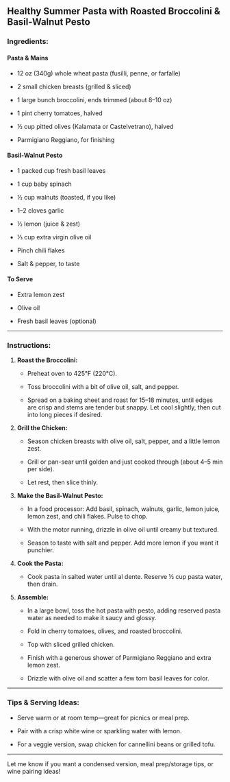 ## **Healthy Summer Pasta with Roasted Broccolini & Basil-Walnut Pesto**

### **Ingredients:**

#### **Pasta & Mains**

- 12 oz (340g) whole wheat pasta (fusilli, penne, or farfalle)
    
- 2 small chicken breasts (grilled & sliced)
    
- 1 large bunch broccolini, ends trimmed (about 8–10 oz)
    
- 1 pint cherry tomatoes, halved
    
- ½ cup pitted olives (Kalamata or Castelvetrano), halved
    
- Parmigiano Reggiano, for finishing
    

#### **Basil-Walnut Pesto**

- 1 packed cup fresh basil leaves
    
- 1 cup baby spinach
    
- ½ cup walnuts (toasted, if you like)
    
- 1–2 cloves garlic
    
- ½ lemon (juice & zest)
    
- ⅓ cup extra virgin olive oil
    
- Pinch chili flakes
    
- Salt & pepper, to taste
    

#### **To Serve**

- Extra lemon zest
    
- Olive oil
    
- Fresh basil leaves (optional)
    

---

### **Instructions:**

1. **Roast the Broccolini:**
    
    - Preheat oven to 425°F (220°C).
        
    - Toss broccolini with a bit of olive oil, salt, and pepper.
        
    - Spread on a baking sheet and roast for 15–18 minutes, until edges are crisp and stems are tender but snappy. Let cool slightly, then cut into long pieces if desired.
        
2. **Grill the Chicken:**
    
    - Season chicken breasts with olive oil, salt, pepper, and a little lemon zest.
        
    - Grill or pan-sear until golden and just cooked through (about 4–5 min per side).
        
    - Let rest, then slice thinly.
        
3. **Make the Basil-Walnut Pesto:**
    
    - In a food processor: Add basil, spinach, walnuts, garlic, lemon juice, lemon zest, and chili flakes. Pulse to chop.
        
    - With the motor running, drizzle in olive oil until creamy but textured.
        
    - Season to taste with salt and pepper. Add more lemon if you want it punchier.
        
4. **Cook the Pasta:**
    
    - Cook pasta in salted water until al dente. Reserve ½ cup pasta water, then drain.
        
5. **Assemble:**
    
    - In a large bowl, toss the hot pasta with pesto, adding reserved pasta water as needed to make it saucy and glossy.
        
    - Fold in cherry tomatoes, olives, and roasted broccolini.
        
    - Top with sliced grilled chicken.
        
    - Finish with a generous shower of Parmigiano Reggiano and extra lemon zest.
        
    - Drizzle with olive oil and scatter a few torn basil leaves for color.
        

---

### **Tips & Serving Ideas:**

- Serve warm or at room temp—great for picnics or meal prep.
    
- Pair with a crisp white wine or sparkling water with lemon.
    
- For a veggie version, swap chicken for cannellini beans or grilled tofu.
    

---

Let me know if you want a condensed version, meal prep/storage tips, or wine pairing ideas!